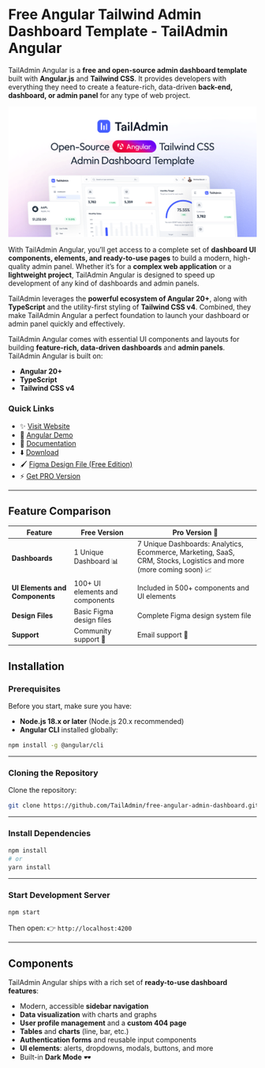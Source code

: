 # Free Angular Tailwind Admin Dashboard Template - TailAdmin Angular

TailAdmin Angular is a **free and open-source admin dashboard template** built with **Angular.js** and **Tailwind CSS**. It provides developers with everything they need to create a feature-rich, data-driven **back-end, dashboard, or admin panel** for any type of web project.

![TailAdmin Angular.js Admin Dashboard](./angular-tailwind.png)


With TailAdmin Angular, you’ll get access to a complete set of **dashboard UI components, elements, and ready-to-use pages** to build a modern, high-quality admin panel. Whether it’s for a **complex web application** or a **lightweight project**, TailAdmin Angular is designed to speed up development of any kind of dashboards and admin panels.

TailAdmin leverages the **powerful ecosystem of Angular 20+**, along with **TypeScript** and the utility-first styling of **Tailwind CSS v4**. Combined, they make TailAdmin Angular a perfect foundation to launch your dashboard or admin panel quickly and effectively.

TailAdmin Angular comes with essential UI components and layouts for building **feature-rich, data-driven dashboards** and **admin panels**. TailAdmin Angular is built on:

* **Angular 20+**
* **TypeScript**
* **Tailwind CSS v4**

### Quick Links

- ✨ [Visit Website](https://tailadmin.com/)
- 🚀 [Angular Demo](https://angular-demo.tailadmin.com/)
- 📄 [Documentation](https://tailadmin.com/docs)
- ⬇️ [Download](https://tailadmin.com/download)
- 🖌️ [Figma Design File (Free Edition)](https://www.figma.com/community/file/1463141366275764364)
- ⚡ [Get PRO Version](https://tailadmin.com/pricing)
---

## Feature Comparison

| Feature | Free Version | Pro Version 🌟 |
|---------|--------------|----------------|
| **Dashboards** | 1 Unique Dashboard 📊 | 7 Unique Dashboards: Analytics, Ecommerce, Marketing, SaaS, CRM, Stocks, Logistics and more (more coming soon) 📈 |
| **UI Elements and Components** | 100+ UI elements and components | Included in 500+ components and UI elements |
| **Design Files** | Basic Figma design files | Complete Figma design system file |
| **Support** | Community support 💬 | Email support 📧 |

## Installation

### Prerequisites

Before you start, make sure you have:

* **Node.js 18.x or later** (Node.js 20.x recommended)
* **Angular CLI** installed globally:

```bash
npm install -g @angular/cli
```

---

### Cloning the Repository

Clone the repository:

```bash
git clone https://github.com/TailAdmin/free-angular-admin-dashboard.git
```

---

### Install Dependencies

```bash
npm install
# or
yarn install
```

---

### Start Development Server

```bash
npm start
```

Then open:
👉 `http://localhost:4200`

---

## Components

TailAdmin Angular ships with a rich set of **ready-to-use dashboard features**:

* Modern, accessible **sidebar navigation**
* **Data visualization** with charts and graphs
* **User profile management** and a **custom 404 page**
* **Tables** and **charts** (line, bar, etc.)
* **Authentication forms** and reusable input components
* **UI elements**: alerts, dropdowns, modals, buttons, and more
* Built-in **Dark Mode** 🕶️
